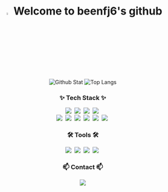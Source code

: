 <!DOCTYPE html>

<h1 align=center><img src="https://media.tenor.com/4FVSRDsNNokAAAAi/tkthao219-bubududu.gif" width="4%" /> Welcome to beenfj6's github</h1>

<div align="center">
  
  ![Github Stat](https://github-readme-stats.vercel.app/api?username=been06&show_icons=true&theme=dracula)
  ![Top Langs](https://github-readme-stats.vercel.app/api/top-langs/?username=been06&layout=pie)

</div>

<h3 align=center><b>✨ Tech Stack ✨</b></h3>

<div align="center">
  <img src="https://img.shields.io/badge/html-E34F26.svg?style=for-the-badge&logo=html5&logoColor=FFFFFF" />&nbsp
  <img src="https://img.shields.io/badge/css-1572B6.svg?style=for-the-badge&logo=css3&logoColor=FFFFFF" />&nbsp
  <img src="https://img.shields.io/badge/javascript-F7DF1E.svg?style=for-the-badge&logo=JavaScript&logoColor=20232a"/>&nbsp
    <img src="https://img.shields.io/badge/c-A8B9CC.svg?style=for-the-badge&logo=C&logoColor=20232a" />&nbsp
</div>

<div align="center">
  <img src="https://img.shields.io/badge/node.js-20232a.svg?style=for-the-badge&logo=Node.js&logoColor=339933" />&nbsp
  <img src="https://img.shields.io/badge/react-20232a.svg?style=for-the-badge&logo=react&logoColor=61DAFB" />&nbsp
  <img src="https://img.shields.io/badge/python-20232a.svg?style=for-the-badge&logo=python&logoColor=3776AB" />&nbsp
  <img src="https://img.shields.io/badge/shell-20232a.svg?style=for-the-badge&logo=Shell&logoColor=FFD500" />&nbsp
  <img src="https://img.shields.io/badge/markdown-20232a.svg?style=for-the-badge&logo=markdown&logoColor=FFFFFF" />&nbsp
  <img src="https://img.shields.io/badge/express-20232a.svg?style=for-the-badge&logo=Express&logoColor=FFFFFF" />&nbsp
</div>

<h3 align=center><b>🛠 Tools 🛠</b></h3>

<div align="center">
  <img src="https://img.shields.io/badge/visual studio code-20232a.svg?style=for-the-badge&logo=visualstudiocode&logoColor=007ACC"/>&nbsp
  <img src="https://img.shields.io/badge/notion-20232a.svg?style=for-the-badge&logo=notion&logoColor=FFFFFF" />&nbsp
  <img src="https://img.shields.io/badge/figma-F24E1E.svg?style=for-the-badge&logo=figma&logoColor=20232a" />&nbsp
  <img src="https://img.shields.io/badge/github-000000.svg?style=for-the-badge&logo=Github&logoColor=FFFFFF" />&nbsp
</div>

<h3 align=center><b>📫 Contact 📫</b></h3>

<div align="center">
  <a href="mailto:beenfj6@naver.com">
    <img src="https://img.shields.io/badge/mail-03C75A.svg?style=for-the-badge&logo=Naver&logoColor=FFFFFF" />
  </a>
</div>
